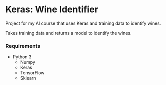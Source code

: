 # Keras: Wine Identifier
Project for my AI course that uses Keras and training data to identify wines.

Takes training data and returns a model to identify the wines.

### Requirements
* Python 3
  * Numpy
  * Keras
  * TensorFlow
  * Sklearn

